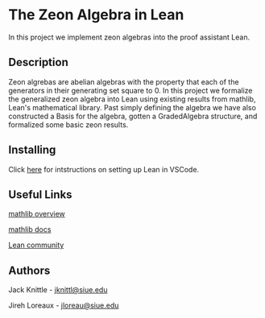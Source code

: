 # The Zeon Algebra in Lean
In this project we implement zeon algebras into the proof assistant Lean.

## Description
Zeon algrebas are abelian algebras with the property that each of the generators in their generating set square to 0. In this project we formalize the generalized zeon algebra into Lean using existing results from mathlib, Lean's mathematical library. Past simply defining the algebra we have also constructed a Basis for the algebra, gotten a GradedAlgebra structure, and formalized some basic zeon results.

## Installing
Click [here](https://lean-lang.org/lean4/doc/quickstart.html) for intstructions on setting up Lean in VSCode.

## Useful Links
[mathlib overview](https://leanprover-community.github.io/mathlib-overview.html)

[mathlib docs](https://leanprover-community.github.io/mathlib4_docs/index.html)

[Lean community](https://leanprover-community.github.io/)

## Authors
Jack Knittle - jknittl@siue.edu

Jireh Loreaux - jloreau@siue.edu
